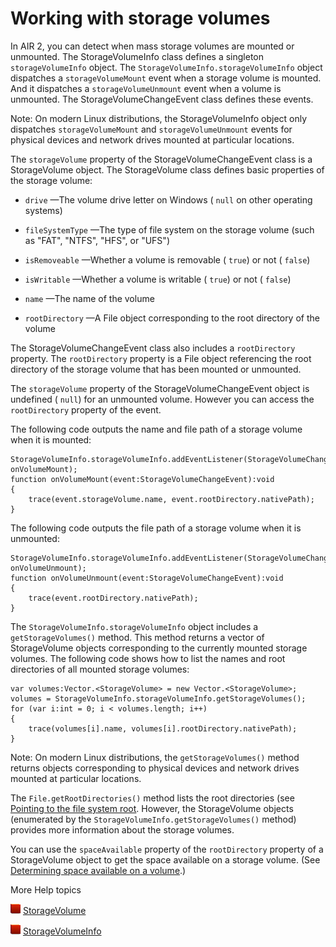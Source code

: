 # Working with storage volumes

<div>

In AIR 2, you can detect when mass storage volumes are mounted or unmounted. The
StorageVolumeInfo class defines a singleton `storageVolumeInfo` object. The
`StorageVolumeInfo.storageVolumeInfo` object dispatches a `storageVolumeMount`
event when a storage volume is mounted. And it dispatches a
`storageVolumeUnmount` event when a volume is unmounted. The
StorageVolumeChangeEvent class defines these events.

<div>

<div>

Note: On modern Linux distributions, the StorageVolumeInfo object only
dispatches `storageVolumeMount` and `storageVolumeUnmount` events for physical
devices and network drives mounted at particular locations.

</div>

</div>

The `storageVolume` property of the StorageVolumeChangeEvent class is a
StorageVolume object. The StorageVolume class defines basic properties of the
storage volume:

<div>

- `drive` —The volume drive letter on Windows ( `null` on other operating
  systems)

- `fileSystemType` —The type of file system on the storage volume (such as
  "FAT", "NTFS", "HFS", or "UFS")

- `isRemoveable` —Whether a volume is removable ( `true`) or not ( `false`)

- `isWritable` —Whether a volume is writable ( `true`) or not ( `false`)

- `name` —The name of the volume

- `rootDirectory` —A File object corresponding to the root directory of the
  volume

</div>

The StorageVolumeChangeEvent class also includes a `rootDirectory` property. The
`rootDirectory` property is a File object referencing the root directory of the
storage volume that has been mounted or unmounted.

The `storageVolume` property of the StorageVolumeChangeEvent object is undefined
( `null`) for an unmounted volume. However you can access the `rootDirectory`
property of the event.

The following code outputs the name and file path of a storage volume when it is
mounted:

<div>

    StorageVolumeInfo.storageVolumeInfo.addEventListener(StorageVolumeChangeEvent.STORAGE_VOLUME_MOUNT, onVolumeMount);
    function onVolumeMount(event:StorageVolumeChangeEvent):void
    {
    	trace(event.storageVolume.name, event.rootDirectory.nativePath);
    }

</div>

The following code outputs the file path of a storage volume when it is
unmounted:

<div>

    StorageVolumeInfo.storageVolumeInfo.addEventListener(StorageVolumeChangeEvent.STORAGE_VOLUME_UNMOUNT, onVolumeUnmount);
    function onVolumeUnmount(event:StorageVolumeChangeEvent):void
    {
    	trace(event.rootDirectory.nativePath);
    }

</div>

The `StorageVolumeInfo.storageVolumeInfo` object includes a
`getStorageVolumes()` method. This method returns a vector of StorageVolume
objects corresponding to the currently mounted storage volumes. The following
code shows how to list the names and root directories of all mounted storage
volumes:

<div>

    var volumes:Vector.<StorageVolume> = new Vector.<StorageVolume>;
    volumes = StorageVolumeInfo.storageVolumeInfo.getStorageVolumes();
    for (var i:int = 0; i < volumes.length; i++)
    {
    	trace(volumes[i].name, volumes[i].rootDirectory.nativePath);
    }

</div>

<div>

Note: On modern Linux distributions, the `getStorageVolumes()` method returns
objects corresponding to physical devices and network drives mounted at
particular locations.

</div>

The `File.getRootDirectories()` method lists the root directories (see
[Pointing to the file system root](WS5b3ccc516d4fbf351e63e3d118676a4c56-7fc5.html).
However, the StorageVolume objects (enumerated by the
`StorageVolumeInfo.getStorageVolumes()` method) provides more information about
the storage volumes.

You can use the `spaceAvailable` property of the `rootDirectory` property of a
StorageVolume object to get the space available on a storage volume. (See
[Determining space available on a volume](WSC2FAD3B6-D59A-4e4d-B63F-9846584CF5D5.html).)

</div>

<div>

<div>

More Help topics

</div>

<div>

</div>

![](../../img/flashplatformLinkIndicator.png)
[StorageVolume](https://help.adobe.com/en_US/FlashPlatform/reference/actionscript/3/flash/filesystem/StorageVolume.html)

![](../../img/flashplatformLinkIndicator.png)
[StorageVolumeInfo](https://help.adobe.com/en_US/FlashPlatform/reference/actionscript/3/flash/filesystem/StorageVolumeInfo.html)

<div>

</div>

</div>
